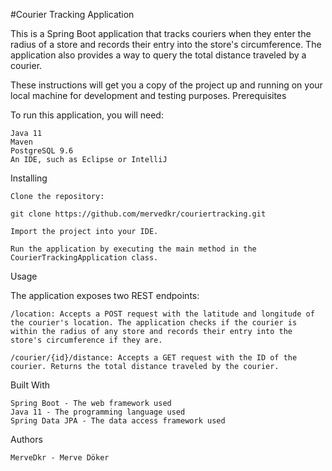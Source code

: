 #Courier Tracking Application

This is a Spring Boot application that tracks couriers when they enter the radius of a store and records their entry into the store's circumference. The application also provides a way to query the total distance traveled by a courier.


These instructions will get you a copy of the project up and running on your local machine for development and testing purposes.
Prerequisites

To run this application, you will need:

    Java 11
    Maven
    PostgreSQL 9.6 
    An IDE, such as Eclipse or IntelliJ

Installing

    Clone the repository:

    git clone https://github.com/mervedkr/couriertracking.git

    Import the project into your IDE.

    Run the application by executing the main method in the CourierTrackingApplication class.

Usage

The application exposes two REST endpoints:

    /location: Accepts a POST request with the latitude and longitude of the courier's location. The application checks if the courier is within the radius of any store and records their entry into the store's circumference if they are.

    /courier/{id}/distance: Accepts a GET request with the ID of the courier. Returns the total distance traveled by the courier.

Built With

    Spring Boot - The web framework used
    Java 11 - The programming language used
    Spring Data JPA - The data access framework used

Authors

    MerveDkr - Merve Döker
